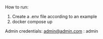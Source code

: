 How to run:

1. Create a .env file according to an example
2. docker compose up

Admin credentials: admin@admin.com : admin
